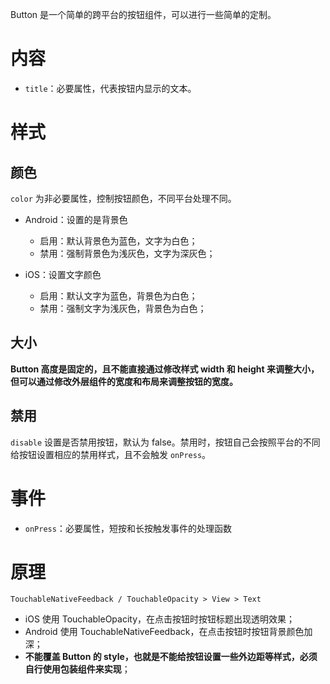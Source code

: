 Button 是一个简单的跨平台的按钮组件，可以进行一些简单的定制。

# 内容
- `title`：必要属性，代表按钮内显示的文本。

# 样式
## 颜色
`color` 为非必要属性，控制按钮颜色，不同平台处理不同。

- Android：设置的是背景色

    - 启用：默认背景色为蓝色，文字为白色；
    - 禁用：强制背景色为浅灰色，文字为深灰色；

- iOS：设置文字颜色

    - 启用：默认文字为蓝色，背景色为白色；
    - 禁用：强制文字为浅灰色，背景色为白色；

## 大小
**Button 高度是固定的，且不能直接通过修改样式 width 和 height 来调整大小，但可以通过修改外层组件的宽度和布局来调整按钮的宽度。**

## 禁用
`disable` 设置是否禁用按钮，默认为 false。禁用时，按钮自己会按照平台的不同给按钮设置相应的禁用样式，且不会触发 `onPress`。

# 事件
- `onPress`：必要属性，短按和长按触发事件的处理函数

# 原理
`TouchableNativeFeedback / TouchableOpacity > View > Text`

- iOS 使用 TouchableOpacity，在点击按钮时按钮标题出现透明效果；
- Android 使用 TouchableNativeFeedback，在点击按钮时按钮背景颜色加深；
- **不能覆盖 Button 的 style，也就是不能给按钮设置一些外边距等样式，必须自行使用包装组件来实现**；
